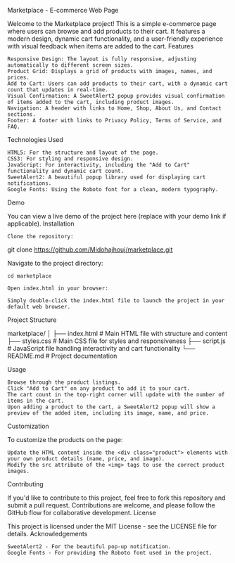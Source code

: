 Marketplace - E-commerce Web Page

Welcome to the Marketplace project! This is a simple e-commerce page where users can browse and add products to their cart. It features a modern design, dynamic cart functionality, and a user-friendly experience with visual feedback when items are added to the cart.
Features

    Responsive Design: The layout is fully responsive, adjusting automatically to different screen sizes.
    Product Grid: Displays a grid of products with images, names, and prices.
    Add to Cart: Users can add products to their cart, with a dynamic cart count that updates in real-time.
    Visual Confirmation: A SweetAlert2 popup provides visual confirmation of items added to the cart, including product images.
    Navigation: A header with links to Home, Shop, About Us, and Contact sections.
    Footer: A footer with links to Privacy Policy, Terms of Service, and FAQ.

Technologies Used

    HTML5: For the structure and layout of the page.
    CSS3: For styling and responsive design.
    JavaScript: For interactivity, including the "Add to Cart" functionality and dynamic cart count.
    SweetAlert2: A beautiful popup library used for displaying cart notifications.
    Google Fonts: Using the Roboto font for a clean, modern typography.

Demo

You can view a live demo of the project here (replace with your demo link if applicable).
Installation

    Clone the repository:

git clone https://github.com/Midohajhouj/marketplace.git

Navigate to the project directory:

    cd marketplace

    Open index.html in your browser:

    Simply double-click the index.html file to launch the project in your default web browser.

Project Structure

marketplace/
│
├── index.html        # Main HTML file with structure and content
├── styles.css        # Main CSS file for styles and responsiveness
├── script.js         # JavaScript file handling interactivity and cart functionality
└── README.md         # Project documentation

Usage

    Browse through the product listings.
    Click "Add to Cart" on any product to add it to your cart.
    The cart count in the top-right corner will update with the number of items in the cart.
    Upon adding a product to the cart, a SweetAlert2 popup will show a preview of the added item, including its image, name, and price.

Customization

To customize the products on the page:

    Update the HTML content inside the <div class="product"> elements with your own product details (name, price, and image).
    Modify the src attribute of the <img> tags to use the correct product images.

Contributing

If you'd like to contribute to this project, feel free to fork this repository and submit a pull request. Contributions are welcome, and please follow the GitHub flow for collaborative development.
License

This project is licensed under the MIT License - see the LICENSE file for details.
Acknowledgements

    SweetAlert2 - For the beautiful pop-up notification.
    Google Fonts - For providing the Roboto font used in the project.
